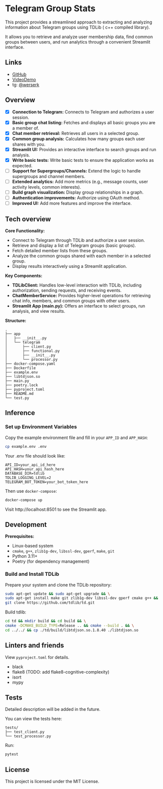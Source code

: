 # Telegram Group Stats

This project provides a streamlined approach to extracting and analyzing information about Telegram groups using TDLib (
c++ compiled library).

It allows you to retrieve and analyze user membership data, find common groups between users, and run analytics through
a convenient Streamlit interface.

## Links

- [GitHub](https://github.com/werserk/telegram_group_stats)
- [VideoDemo](https://drive.google.com/file/d/1bnfRz6lTo-szwSJitRH16emSjPoy-fiH/view?usp=sharing)
- tg: [@werserk](https://t.me/werserk)

## Overview

- [x] **Connection to Telegram:** Connects to Telegram and authorizes a user session.
- [x] **Basic group chat listing:** Fetches and displays all basic groups you are a member of.
- [x] **Chat member retrieval:** Retrieves all users in a selected group.
- [x] **Common group analysis:** Calculates how many groups each user shares with you.
- [x] **Streamlit UI:** Provides an interactive interface to search groups and run analysis.
- [x] **Write basic tests:** Write basic tests to ensure the application works as expected.
- [ ] **Support for Supergroups/Channels:** Extend the logic to handle supergroups and channel members.
- [ ] **Extended analytics:** Add more metrics (e.g., message counts, user activity levels, common interests).
- [ ] **Build graph visualization:** Display group relationships in a graph.
- [ ] **Authentication improvements:** Authorize using OAuth method.
- [ ] **Improved UI:** Add more features and improve the interface.

## Tech overview

**Core Functionality:**

- Connect to Telegram through TDLib and authorize a user session.
- Retrieve and display a list of Telegram groups (basic groups).
- Fetch detailed member lists from these groups.
- Analyze the common groups shared with each member in a selected group.
- Display results interactively using a Streamlit application.

**Key Components:**

- **TDLibClient:** Handles low-level interaction with TDLib, including authorization, sending requests, and receiving
  events.
- **ChatMemberService:** Provides higher-level operations for retrieving chat info, members, and common groups with
  other users.
- **Streamlit App (main.py):** Offers an interface to select groups, run analysis, and view results.

**Structure:**

```
.
├── app
│   ├── __init__.py
│   └── telegram
│       ├── client.py
│       ├── functional.py
│       ├── __init__.py
│       └── processor.py
├── docker-compose.yaml
├── Dockerfile
├── example.env
├── libtdjson.so
├── main.py
├── poetry.lock
├── pyproject.toml
├── README.md
└── test.py
```

## Inference

### Set up Environment Variables

Copy the example environment file and fill in your `APP_ID` and `APP_HASH`:

```bash
cp example.env .env
```

Your .env file should look like:

```
API_ID=your_api_id_here
API_HASH=your_api_hash_here
DATABASE_DIR=tdlib
TDLIB_LOGGING_LEVEL=2
TELEGRAM_BOT_TOKEN=your_bot_token_here
```

Then use `docker-compose`:

```bash
docker-compose up
```

Visit http://localhost:8501 to see the Streamlit app.

## Development

**Prerequisites:**

- Linux-based system
- `cmake`, `g++`, `zlib1g-dev`, `libssl-dev`, `gperf`, `make`, `git`
- Python 3.11+
- Poetry (for dependency management)

### Build and Install TDLib

Prepare your system and clone the TDLib repository:

```bash
sudo apt-get update && sudo apt-get upgrade && \
sudo apt-get install make git zlib1g-dev libssl-dev gperf cmake g++ && \
git clone https://github.com/tdlib/td.git
```

Build tdlib:

```bash
cd td && mkdir build && cd build && \
cmake -DCMAKE_BUILD_TYPE=Release .. && cmake --build . && \
cd ../../ && cp ./td/build/libtdjson.so.1.8.40 ./libtdjson.so
```

## Linters and friends

View `pyproject.toml` for details.

* black
* flake8 (TODO: add flake8-cognitive-complexity)
* isort
* mypy

## Tests

Detailed description will be added in the future.

You can view the tests here:

```
tests/
├── test_client.py
└── test_processor.py
```

Run:

```bash
pytest
```

## License

This project is licensed under the MIT License.
